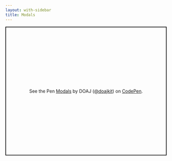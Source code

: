 ```yaml
---
layout: with-sidebar
title: Modals
---
```


<p class="codepen" data-height="403" data-theme-id="dark" data-default-tab="result" data-user="doajkit" data-slug-hash="RwogyPG" style="height: 403px; box-sizing: border-box; display: flex; align-items: center; justify-content: center; border: 2px solid; margin: 1em 0; padding: 1em;" data-pen-title="Modals">
  <span>See the Pen <a href="https://codepen.io/doajkit/pen/RwogyPG">
  Modals</a> by DOAJ (<a href="https://codepen.io/doajkit">@doajkit</a>)
  on <a href="https://codepen.io">CodePen</a>.</span>
</p>
<script async src="https://cpwebassets.codepen.io/assets/embed/ei.js"></script>
